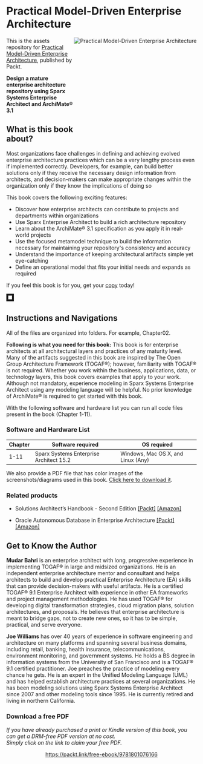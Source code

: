 # Practical Model-Driven Enterprise Architecture

<a href="https://www.packtpub.com/product/practical-model-driven-enterprise-architecture/9781801076166?utm_source=github&utm_medium=repository&utm_campaign=9781801076166"><img src="https://static.packt-cdn.com/products/9781801076166/cover/smaller" alt="Practical Model-Driven Enterprise Architecture" height="256px" align="right"></a>

This is the assets repository for [Practical Model-Driven Enterprise Architecture](https://www.packtpub.com/product/practical-model-driven-enterprise-architecture/9781801076166?utm_source=github&utm_medium=repository&utm_campaign=9781801076166), published by Packt.

**Design a mature enterprise architecture repository using Sparx Systems Enterprise Architect and ArchiMate® 3.1**

## What is this book about?
Most organizations face challenges in defining and achieving evolved enterprise architecture practices which can be a very lengthy process even if implemented correctly. Developers, for example, can build better solutions only if they receive the necessary design information from architects, and decision-makers can make appropriate changes within the organization only if they know the implications of doing so 

This book covers the following exciting features:
* Discover how enterprise architects can contribute to projects and departments within organizations
* Use Sparx Enterprise Architect to build a rich architecture repository
* Learn about the ArchiMate® 3.1 specification as you apply it in real-world projects
* Use the focused metamodel technique to build the information necessary for maintaining your repository's consistency and accuracy
* Understand the importance of keeping architectural artifacts simple yet eye-catching
* Define an operational model that fits your initial needs and expands as required

If you feel this book is for you, get your [copy](https://www.amazon.com/dp/1801076162) today!

<a href="https://www.packtpub.com/?utm_source=github&utm_medium=banner&utm_campaign=GitHubBanner"><img src="https://raw.githubusercontent.com/PacktPublishing/GitHub/master/GitHub.png" 
alt="https://www.packtpub.com/" border="5" /></a>

## Instructions and Navigations
All of the files are organized into folders. For example, Chapter02.

**Following is what you need for this book:**
	This book is for enterprise architects at all architectural layers and practices of any maturity level. Many of the artifacts suggested in this book are inspired by The Open Group Architecture Framework (TOGAF®); however, familiarity with TOGAF® is not required. Whether you work within the business, applications, data, or technology layers, this book covers examples that apply to your work. Although not mandatory, experience modeling in Sparx Systems Enterprise Architect using any modeling language will be helpful. No prior knowledge of ArchiMate® is required to get started with this book.

With the following software and hardware list you can run all code files present in the book (Chapter 1-11).
### Software and Hardware List
| Chapter | Software required | OS required |
| -------- | ------------------------------------ | ----------------------------------- |
| 1-11 | Sparx Systems Enterprise Architect 15.2 | Windows, Mac OS X, and Linux (Any) |

We also provide a PDF file that has color images of the screenshots/diagrams used in this book. [Click here to download it](https://static.packt-cdn.com/downloads/9781801076166_ColorImages.pdf).

### Related products
* Solutions Architect’s Handbook - Second Edition [[Packt]](https://www.packtpub.com/product/solutions-architect-s-handbook-second-edition/9781801816618?utm_source=github&utm_medium=repository&utm_campaign=9781801816618) [[Amazon]](https://www.amazon.com/dp/1801816611)

* Oracle Autonomous Database in Enterprise Architecture [[Packt]](https://www.packtpub.com/product/oracle-autonomous-database-in-enterprise-architecture/9781801072243?utm_source=github&utm_medium=repository&utm_campaign=9781801072243) [[Amazon]](https://www.amazon.com/dp/1801072248)

## Get to Know the Author
**Mudar Bahri**
is an enterprise architect with long, progressive experience in implementing TOGAF® in large and midsized organizations. He is an independent enterprise architecture mentor and consultant and helps architects to build and develop practical Enterprise Architecture (EA) skills that can provide decision-makers with useful artifacts. He is a certified TOGAF® 9.1 Enterprise Architect with experience in other EA frameworks and project management methodologies. He has used TOGAF® for developing digital transformation strategies, cloud migration plans, solution architectures, and proposals. He believes that enterprise architecture is meant to bridge gaps, not to create new ones, so it has to be simple, practical, and serve everyone.

**Joe Williams**
has over 40 years of experience in software engineering and architecture on many platforms and spanning several business domains, including retail, banking, health insurance, telecommunications, environment monitoring, and government systems. He holds a BS degree in information systems from the University of San Francisco and is a TOGAF® 9.1 certified practitioner. Joe preaches the practice of modeling every chance he gets. He is an expert in the Unified Modeling Language (UML) and has helped establish architecture practices at several organizations. He has been modeling solutions using Sparx Systems Enterprise Architect since 2007 and other modeling tools since 1995. He is currently retired and living in northern California.
### Download a free PDF

 <i>If you have already purchased a print or Kindle version of this book, you can get a DRM-free PDF version at no cost.<br>Simply click on the link to claim your free PDF.</i>
<p align="center"> <a href="https://packt.link/free-ebook/9781801076166">https://packt.link/free-ebook/9781801076166 </a> </p>